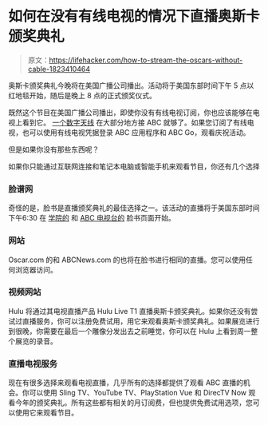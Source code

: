 # 如何在没有有线电视的情况下直播奥斯卡颁奖典礼

> 原文：<https://lifehacker.com/how-to-stream-the-oscars-without-cable-1823410464>

奥斯卡颁奖典礼今晚将在美国广播公司播出。活动将于美国东部时间下午 5 点以红地毯开始，随后是晚上 8 点的正式颁奖仪式。



既然这个节目在美国广播公司播出，即使你没有有线电视订阅，你也应该能够在电视上看到它。 [一个数字天线](http://amzn.to/2F1wgA8) 在大部分地方接 ABC 就够了。如果您订阅了有线电视，也可以使用有线电视凭据登录 ABC 应用程序和 ABC Go，观看庆祝活动。

但是如果你没有那些东西呢？

如果你只能通过互联网连接和笔记本电脑或智能手机来观看节目，你还有几个选择

### 脸谱网

奇怪的是，脸书是直播颁奖典礼的最佳选择之一。该活动的直播将于美国东部时间下午6:30 在 [学院的](https://www.facebook.com/TheAcademy/) 和 [ABC 电视台的](https://www.facebook.com/ABCNetwork/) 脸书页面开始。

### 网站

Oscar.com 的和 ABCNews.com 的也将在脸书进行相同的直播。您可以使用任何浏览器访问。

### 视频网站

Hulu 将通过其电视直播产品 Hulu Live T1 直播奥斯卡颁奖典礼。如果你还没有尝试过直播服务，你可以注册免费试用，用它来观看奥斯卡颁奖典礼。如果展览进行到很晚，你需要在最后一个雕像分发出去之前睡觉，你可以在 Hulu 上看到周一整个展览的录音。

### 直播电视服务

现在有很多选择来观看电视直播，几乎所有的选择都提供了观看 ABC 直播的机会。你可以使用 Sling TV、YouTube TV、PlayStation Vue 和 DirecTV Now 观看今年的颁奖典礼。所有这些都有相关的月订阅费，但也提供免费试用选项，您可以使用它来观看节目。